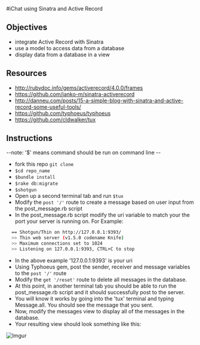 #iChat using Sinatra and Active Record

## Objectives
* integrate Active Record with Sinatra
* use a model to access data from a database
* display data from a database in a view

## Resources
* http://rubydoc.info/gems/activerecord/4.0.0/frames
* https://github.com/janko-m/sinatra-activerecord
* http://danneu.com/posts/15-a-simple-blog-with-sinatra-and-active-record-some-useful-tools/
* https://github.com/typhoeus/typhoeus
* https://github.com/cldwalker/tux

## Instructions

--note: '$' means command should be run on command line --

* fork this repo `git clone`
* `$cd repo_name`
* `$bundle install`
* `$rake db:migrate`
* `$shotgun`
* Open up a second terminal tab and run `$tux`
* Modify the `post '/'` route to create a message based on user input from the post_message.rb script
* In the post_message.rb script modify the uri variable to match your the port your server is running on. For Example:

````bash
  == Shotgun/Thin on http://127.0.0.1:9393/
  >> Thin web server (v1.5.0 codename Knife)
  >> Maximum connections set to 1024
  >> Listening on 127.0.0.1:9393, CTRL+C to stop
````
* In the above example '127.0.0.1:9393' is your uri
* Using Typhoeus gem, post the sender,  receiver and message variables to the `post '/'` route
* Modify the `get '/reset'` route to delete all messages in the database.
* At this point, in another terminal tab you should be able to run the post_message.rb script and it should successfully post to the server.
* You will know it works by going into the 'tux' terminal and typing Message.all. You should see the message that you sent.
* Now, modify the messages view to display all of the messages in the database.
* Your resulting view should look something like this:


![Imgur](http://i.imgur.com/Aao1Vul.png)